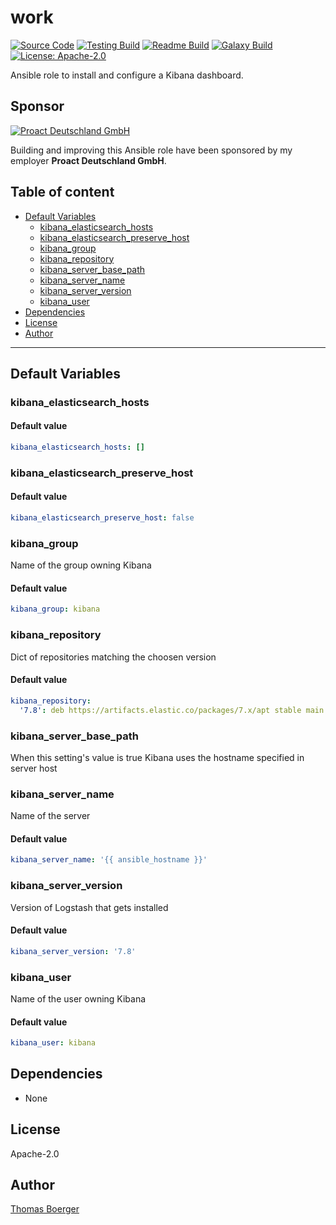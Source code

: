 # work

[![Source Code](https://img.shields.io/badge/github-source%20code-blue?logo=github&logoColor=white)](https://github.com/rolehippie/kibana) [![Testing Build](https://github.com/rolehippie/kibana/workflows/testing/badge.svg)](https://github.com/rolehippie/kibana/actions?query=workflow%3Atesting) [![Readme Build](https://github.com/rolehippie/kibana/workflows/readme/badge.svg)](https://github.com/rolehippie/kibana/actions?query=workflow%3Areadme) [![Galaxy Build](https://github.com/rolehippie/kibana/workflows/galaxy/badge.svg)](https://github.com/rolehippie/kibana/actions?query=workflow%3Agalaxy) [![License: Apache-2.0](https://img.shields.io/github/license/rolehippie/kibana)](https://github.com/rolehippie/kibana/blob/master/LICENSE) 

Ansible role to install and configure a Kibana dashboard. 

## Sponsor 

[![Proact Deutschland GmbH](https://proact.eu/wp-content/uploads/2020/03/proact-logo.png)](https://proact.eu) 

Building and improving this Ansible role have been sponsored by my employer **Proact Deutschland GmbH**.

## Table of content

* [Default Variables](#default-variables)
  * [kibana_elasticsearch_hosts](#kibana_elasticsearch_hosts)
  * [kibana_elasticsearch_preserve_host](#kibana_elasticsearch_preserve_host)
  * [kibana_group](#kibana_group)
  * [kibana_repository](#kibana_repository)
  * [kibana_server_base_path](#kibana_server_base_path)
  * [kibana_server_name](#kibana_server_name)
  * [kibana_server_version](#kibana_server_version)
  * [kibana_user](#kibana_user)
* [Dependencies](#dependencies)
* [License](#license)
* [Author](#author)

---

## Default Variables

### kibana_elasticsearch_hosts

#### Default value

```YAML
kibana_elasticsearch_hosts: []
```

### kibana_elasticsearch_preserve_host

#### Default value

```YAML
kibana_elasticsearch_preserve_host: false
```

### kibana_group

Name of the group owning Kibana

#### Default value

```YAML
kibana_group: kibana
```

### kibana_repository

Dict of repositories matching the choosen version

#### Default value

```YAML
kibana_repository:
  '7.8': deb https://artifacts.elastic.co/packages/7.x/apt stable main
```

### kibana_server_base_path

When this setting's value is true Kibana uses the hostname specified in server host

### kibana_server_name

Name of the server

#### Default value

```YAML
kibana_server_name: '{{ ansible_hostname }}'
```

### kibana_server_version

Version of Logstash that gets installed

#### Default value

```YAML
kibana_server_version: '7.8'
```

### kibana_user

Name of the user owning Kibana

#### Default value

```YAML
kibana_user: kibana
```

## Dependencies

* None

## License

Apache-2.0

## Author

[Thomas Boerger](https://github.com/tboerger)
